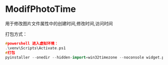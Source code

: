 # ModifPhotoTime
用于修改图片文件属性中的创建时间,修改时间,访问时间


打包方式：
``` cpp
#powershell 进入虚拟环境：
.\venv\Scripts\Activate.ps1
#打包
pyinstaller --onedir --hidden-import=win32timezone --noconsole widget.py 
```
